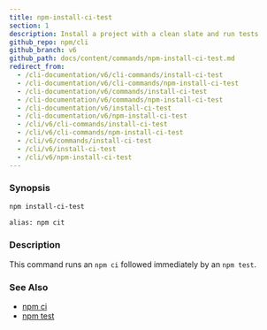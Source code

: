 ```yaml
---
title: npm-install-ci-test
section: 1
description: Install a project with a clean slate and run tests
github_repo: npm/cli
github_branch: v6
github_path: docs/content/commands/npm-install-ci-test.md
redirect_from:
  - /cli-documentation/v6/cli-commands/install-ci-test
  - /cli-documentation/v6/cli-commands/npm-install-ci-test
  - /cli-documentation/v6/commands/install-ci-test
  - /cli-documentation/v6/commands/npm-install-ci-test
  - /cli-documentation/v6/install-ci-test
  - /cli-documentation/v6/npm-install-ci-test
  - /cli/v6/cli-commands/install-ci-test
  - /cli/v6/cli-commands/npm-install-ci-test
  - /cli/v6/commands/install-ci-test
  - /cli/v6/install-ci-test
  - /cli/v6/npm-install-ci-test
---
```


### Synopsis

```bash
npm install-ci-test

alias: npm cit
```

### Description

This command runs an `npm ci` followed immediately by an `npm test`.

### See Also

* [npm ci](/cli/v6/commands/npm-ci)
* [npm test](/cli/v6/commands/npm-test)
